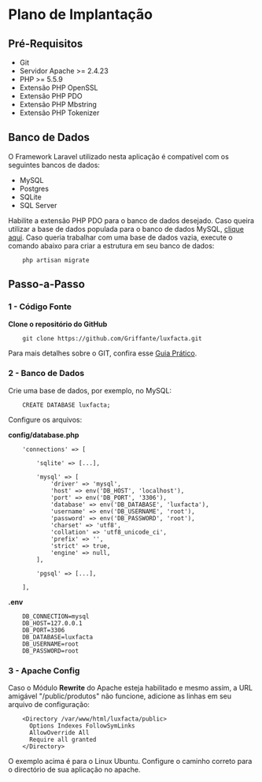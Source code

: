 # Plano de Implantação

## Pré-Requisitos
* Git
* Servidor Apache >= 2.4.23
* PHP >= 5.5.9
* Extensão PHP OpenSSL
* Extensão PHP PDO
* Extensão PHP Mbstring
* Extensão PHP Tokenizer

## Banco de Dados
O Framework Laravel utilizado nesta aplicação é compatível com os seguintes bancos de dados:
* MySQL
* Postgres
* SQLite
* SQL Server

Habilite a extensão PHP PDO para o banco de dados desejado.
Caso queira utilizar a base de dados populada para o banco de dados MySQL, [clique aqui](https://github.com/Griffante/luxfacta/blob/master/luxfacta.sql).
Caso queria trabalhar com uma base de dados vazia, execute o comando abaixo para criar a estrutura em seu banco de dados:

        php artisan migrate
  

## Passo-a-Passo

### 1 - Código Fonte

**Clone o repositório do GitHub**

        git clone https://github.com/Griffante/luxfacta.git

Para mais detalhes sobre o GIT, confira esse [Guia Prático](http://rogerdudler.github.io/git-guide/index.pt_BR.html).

### 2 - Banco de Dados
Crie uma base de dados, por exemplo, no MySQL:

        CREATE DATABASE luxfacta;


Configure os arquivos:

**config/database.php**

        'connections' => [

            'sqlite' => [...],

            'mysql' => [
                'driver' => 'mysql',
                'host' => env('DB_HOST', 'localhost'),
                'port' => env('DB_PORT', '3306'),
                'database' => env('DB_DATABASE', 'luxfacta'),
                'username' => env('DB_USERNAME', 'root'),
                'password' => env('DB_PASSWORD', 'root'),
                'charset' => 'utf8',
                'collation' => 'utf8_unicode_ci',
                'prefix' => '',
                'strict' => true,
                'engine' => null,
            ],

            'pgsql' => [...],

        ],

**.env**

        DB_CONNECTION=mysql
        DB_HOST=127.0.0.1
        DB_PORT=3306
        DB_DATABASE=luxfacta
        DB_USERNAME=root
        DB_PASSWORD=root
    
 
### 3 - Apache Config
 
 Caso o Módulo **Rewrite** do Apache esteja habilitado e mesmo assim, a URL amigável "/public/produtos" não funcione, adicione as linhas em seu arquivo de configuração: 

        <Directory /var/www/html/luxfacta/public>
          Options Indexes FollowSymLinks
          AllowOverride All
          Require all granted
        </Directory>

O exemplo acima é para o Linux Ubuntu. Configure o caminho correto para o directório de sua aplicação no apache.
  
  
  
